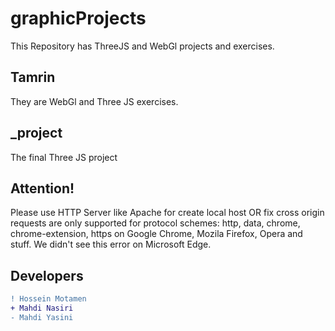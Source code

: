 # graphicProjects
This Repository has ThreeJS and WebGl projects and exercises.
## Tamrin 
They are WebGl and Three JS exercises.
## _project
The final Three JS project
## Attention!
Please use HTTP Server like Apache for create local host OR fix cross origin requests are only supported for protocol schemes: http, data, chrome, chrome-extension, https on Google Chrome, Mozila Firefox, Opera and stuff.
We didn't see this error on Microsoft Edge.
## Developers
```diff
! Hossein Motamen
+ Mahdi Nasiri
- Mahdi Yasini
```
